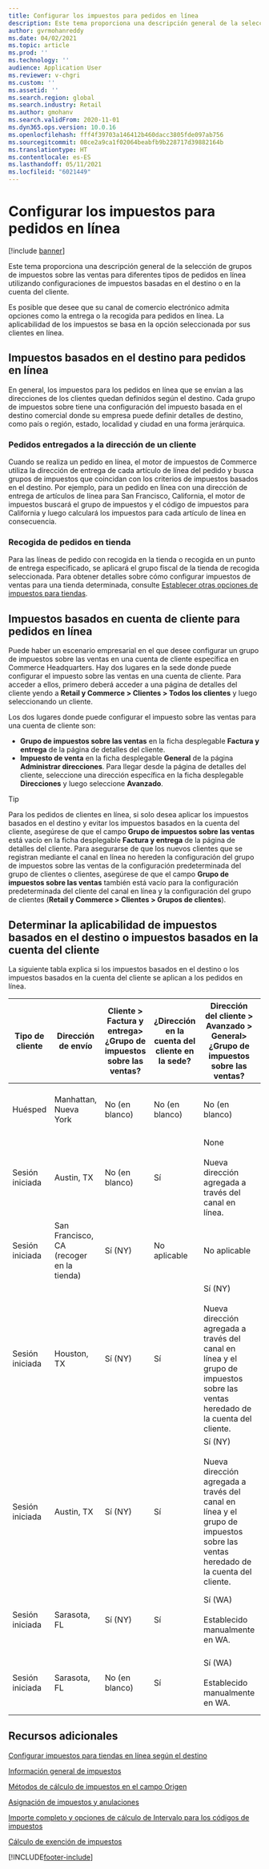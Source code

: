 ```yaml
---
title: Configurar los impuestos para pedidos en línea
description: Este tema proporciona una descripción general de la selección de grupos de impuestos para diferentes tipos de pedidos en línea en Dynamics 365 Commerce.
author: gvrmohanreddy
ms.date: 04/02/2021
ms.topic: article
ms.prod: ''
ms.technology: ''
audience: Application User
ms.reviewer: v-chgri
ms.custom: ''
ms.assetid: ''
ms.search.region: global
ms.search.industry: Retail
ms.author: gmohanv
ms.search.validFrom: 2020-11-01
ms.dyn365.ops.version: 10.0.16
ms.openlocfilehash: fff4f39703a146412b460dacc3805fde097ab756
ms.sourcegitcommit: 08ce2a9ca1f02064beabfb9b228717d39882164b
ms.translationtype: HT
ms.contentlocale: es-ES
ms.lasthandoff: 05/11/2021
ms.locfileid: "6021449"
---
```

# <a name="configure-sales-tax-for-online-orders"></a>Configurar los impuestos para pedidos en línea

[!include [banner](includes/banner.md)]

Este tema proporciona una descripción general de la selección de grupos de impuestos sobre las ventas para diferentes tipos de pedidos en línea utilizando configuraciones de impuestos basadas en el destino o en la cuenta del cliente. 

Es posible que desee que su canal de comercio electrónico admita opciones como la entrega o la recogida para pedidos en línea. La aplicabilidad de los impuestos se basa en la opción seleccionada por sus clientes en línea. 

## <a name="destination-based-taxes-for-online-orders"></a>Impuestos basados en el destino para pedidos en línea

En general, los impuestos para los pedidos en línea que se envían a las direcciones de los clientes quedan definidos según el destino. Cada grupo de impuestos sobre tiene una configuración del impuesto basada en el destino comercial donde su empresa puede definir detalles de destino, como país o región, estado, localidad y ciudad en una forma jerárquica.

### <a name="orders-delivered-to-customer-address"></a>Pedidos entregados a la dirección de un cliente

Cuando se realiza un pedido en línea, el motor de impuestos de Commerce utiliza la dirección de entrega de cada artículo de línea del pedido y busca grupos de impuestos que coincidan con los criterios de impuestos basados en el destino. Por ejemplo, para un pedido en línea con una dirección de entrega de artículos de línea para San Francisco, California, el motor de impuestos buscará el grupo de impuestos y el código de impuestos para California y luego calculará los impuestos para cada artículo de línea en consecuencia.

### <a name="order-pick-up-in-store"></a>Recogida de pedidos en tienda

Para las líneas de pedido con recogida en la tienda o recogida en un punto de entrega especificado, se aplicará el grupo fiscal de la tienda de recogida seleccionada. Para obtener detalles sobre cómo configurar impuestos de ventas para una tienda determinada, consulte [Establecer otras opciones de impuestos para tiendas](/dynamicsax-2012/appuser-itpro/set-other-tax-options-for-stores).

## <a name="customer-account-based-taxes-for-online-orders"></a>Impuestos basados en cuenta de cliente para pedidos en línea

Puede haber un escenario empresarial en el que desee configurar un grupo de impuestos sobre las ventas en una cuenta de cliente específica en Commerce Headquarters. Hay dos lugares en la sede donde puede configurar el impuesto sobre las ventas en una cuenta de cliente. Para acceder a ellos, primero deberá acceder a una página de detalles del cliente yendo a **Retail y Commerce \> Clientes \> Todos los clientes** y luego seleccionando un cliente.

Los dos lugares donde puede configurar el impuesto sobre las ventas para una cuenta de cliente son:

- **Grupo de impuestos sobre las ventas** en la ficha desplegable **Factura y entrega** de la página de detalles del cliente. 
- **Impuesto de venta** en la ficha desplegable **General** de la página **Administrar direcciones**. Para llegar desde la página de detalles del cliente, seleccione una dirección específica en la ficha desplegable **Direcciones** y luego seleccione **Avanzado**.

> [!TIP]
> Para los pedidos de clientes en línea, si solo desea aplicar los impuestos basados en el destino y evitar los impuestos basados en la cuenta del cliente, asegúrese de que el campo **Grupo de impuestos sobre las ventas** está vacío en la ficha desplegable **Factura y entrega** de la página de detalles del cliente. Para asegurarse de que los nuevos clientes que se registran mediante el canal en línea no hereden la configuración del grupo de impuestos sobre las ventas de la configuración predeterminada del grupo de clientes o clientes, asegúrese de que el campo **Grupo de impuestos sobre las ventas** también está vacío para la configuración predeterminada del cliente del canal en línea y la configuración del grupo de clientes (**Retail y Commerce \> Clientes \> Grupos de clientes**).

## <a name="determine-destination-based-tax-or-customer-account-based-tax-applicability"></a>Determinar la aplicabilidad de impuestos basados en el destino o impuestos basados en la cuenta del cliente 

La siguiente tabla explica si los impuestos basados en el destino o los impuestos basados en la cuenta del cliente se aplican a los pedidos en línea. 

| Tipo de cliente | Dirección de envío                   | Cliente > Factura y entrega> ¿Grupo de impuestos sobre las ventas? | ¿Dirección en la cuenta del cliente en la sede? | Dirección del cliente > Avanzado > General> ¿Grupo de impuestos sobre las ventas?                                              | Grupo de impuestos de ventas aplicado      |
|---------------|------------------------------------|-----------------------------------------------------|-----------------------------------|--------------------------------------------------------------------------------------------------------|------------------------------|
| Huésped         | Manhattan, Nueva York                      | No (en blanco)                                                | No (en blanco)                              | No (en blanco)                                                                                                   | NY (impuestos basados en el destino) |
| Sesión iniciada     | Austin, TX                          | No (en blanco)                                             | Sí                               | None<br/><br/>Nueva dirección agregada a través del canal en línea.                                                            | TX (impuestos basados en el destino) |
| Sesión iniciada     | San Francisco, CA (recoger en la tienda) | Sí (NY)                                            | No aplicable                              | No aplicable                                                                                                    | CA (impuestos basados en el destino) |
| Sesión iniciada     | Houston, TX                         | Sí (NY)                                            | Sí                               | Sí (NY)<br/><br/>Nueva dirección agregada a través del canal en línea y el grupo de impuestos sobre las ventas heredado de la cuenta del cliente. | NY (impuestos basados en la cuenta del cliente)  |
| Sesión iniciada     | Austin, TX                          | Sí (NY)                                            | Sí                               | Sí (NY)<br/><br/>Nueva dirección agregada a través del canal en línea y el grupo de impuestos sobre las ventas heredado de la cuenta del cliente. | NY (impuestos basados en la cuenta del cliente)  |
| Sesión iniciada     | Sarasota, FL                       | Sí (NY)                                            | Sí                               | Sí (WA)<br/><br/>Establecido manualmente en WA.                                                                          | WA (impuestos basados en la cuenta del cliente)  |
| Sesión iniciada     | Sarasota, FL                       | No (en blanco)                                                | Sí                               | Sí (WA)<br/><br/>Establecido manualmente en WA.                                                                          | WA (impuestos basados en la cuenta del cliente)  |

## <a name="additional-resources"></a>Recursos adicionales

[Configurar impuestos para tiendas en línea según el destino](/dynamicsax-2012/appuser-itpro/set-up-taxes-for-online-stores-based-on-destination)

[Información general de impuestos](../finance/general-ledger/indirect-taxes-overview.md?toc=%2fdynamics365%2fcommerce%2ftoc.json) 

[Métodos de cálculo de impuestos en el campo Origen](../finance/general-ledger/sales-tax-calculation-methods-origin-field.md?toc=%2fdynamics365%2fcommerce%2ftoc.json) 

[Asignación de impuestos y anulaciones](../supply-chain/procurement/tasks/sales-tax-assignment-overrides.md?toc=%2fdynamics365%2fcommerce%2ftoc.json) 

[Importe completo y opciones de cálculo de Intervalo para los códigos de impuestos](../finance/general-ledger/whole-amount-interval-options-sales-tax-codes.md?toc=%2fdynamics365%2fcommerce%2ftoc.json) 

[Cálculo de exención de impuestos](tax-exempt-price-inclusive.md) 



[!INCLUDE[footer-include](../includes/footer-banner.md)]
